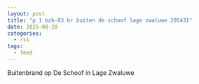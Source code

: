 ```yaml
---
layout: post
title: "p 1 bzb-03 br buiten de schoof lage zwaluwe 205431"
date: 2025-08-20
categories: 
  - rss
tags: 
  - feed
---
```


Buitenbrand op De Schoof in Lage Zwaluwe
